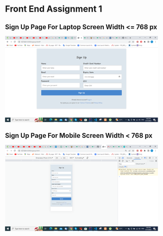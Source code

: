 ﻿# Front End Assignment 1

## Sign Up Page For Laptop Screen Width <= 768 px

<img src="./screenshot/Screenshot1.png"  />


<br>

## Sign Up Page For Mobile Screen Width < 768 px


<img src="./screenshot/Screenshot2.png"  />
